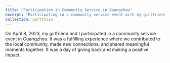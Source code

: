 ```yaml
---
title: "Participation in Community Service in Guangzhou"
excerpt: "Participating in a community service event with my girlfriend in Guangzhou on April 8, 2023.<br/><img src='/images/6.jpg'>"
collection: portfolio
---
```


On April 8, 2023, my girlfriend and I participated in a community service event in Guangzhou. It was a fulfilling experience where we contributed to the local community, made new connections, and shared meaningful moments together. It was a day of giving back and making a positive impact.
